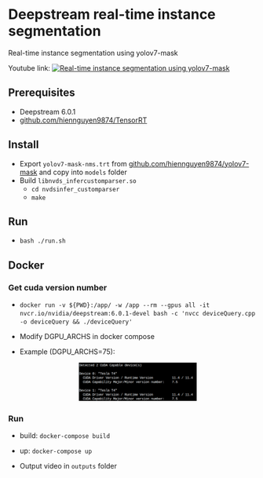 # Deepstream real-time instance segmentation

Real-time instance segmentation using yolov7-mask

Youtube link:
[![Real-time instance segmentation using yolov7-mask](https://img.youtube.com/vi/bQS_VNC3jEM/0.jpg)](https://www.youtube.com/watch?v=bQS_VNC3jEM)

## Prerequisites

- Deepstream 6.0.1
- [github.com/hiennguyen9874/TensorRT](https://github.com/hiennguyen9874/TensorRT)

## Install

- Export `yolov7-mask-nms.trt` from [github.com/hiennguyen9874/yolov7-mask](https://github.com/hiennguyen9874/yolov7-mask) and copy into `models` folder
- Build `libnvds_infercustomparser.so`
  - `cd nvdsinfer_customparser`
  - `make`

## Run

- `bash ./run.sh`

## Docker

### Get cuda version number

- `docker run -v ${PWD}:/app/ -w /app --rm --gpus all -it nvcr.io/nvidia/deepstream:6.0.1-devel bash -c 'nvcc deviceQuery.cpp -o deviceQuery && ./deviceQuery'`

- Modify DGPU_ARCHS in docker compose

- Example (DGPU_ARCHS=75):
  <div align="center">
      <a href="./">
          <img src="./DGPU_ARCHS.png" width="50%"/>
      </a>
  </div>

### Run

- build: `docker-compose build`

- up: `docker-compose up`

- Output video in `outputs` folder
